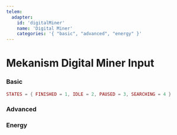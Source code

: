 ```yaml
---
telem:
  adapter:
    id: 'digitalMiner'
    name: 'Digital Miner'
    categories: '{ "basic", "advanced", "energy" }'
---
```


<script setup>
  import { data as metrics } from './common/metrics.data.ts'
</script>

# Mekanism Digital Miner Input <RepoLink path="lib/input/mekanism/DigitalMinerInputAdapter.lua" />

<!--@include: ./common/preamble.md -->

### Basic

```lua
STATES = { FINISHED = 1, IDLE = 2, PAUSED = 3, SEARCHING = 4 }
```

<MetricTable
  prefix="mekminer:"
  :metrics="[
    { name: 'running',      value: '0 or 1'                   },
    { name: 'slot_count',   value: '0 - inf'                  },
    { name: 'state',        value: 'STATES value'             },
    { name: 'to_mine',      value: '0 - inf'                  },
    { name: 'energy_usage', value: '0.0 - inf', unit: 'FE/t'  },
    { name: 'slot_usage',   value: '0 - inf'                  },
    ...metrics.genericMachine.basic
  ]"
/>

### Advanced

<MetricTable
  prefix="mekminer:"
  :metrics="[
    { name: 'auto_eject',                         value: '0 or 1'             },
    { name: 'auto_pull',                          value: '0 or 1'             },
    { name: 'inverse_mode',                       value: '0 or 1'             },
    { name: 'inverse_mode_requires_replacement',  value: '0 or 1'             },
    { name: 'max_radius',                         value: '1 - inf', unit: 'm' },
    { name: 'max_y',                              value: '-inf - inf'         },
    { name: 'min_y',                              value: '-inf - inf'         },
    { name: 'radius',                             value: '0 - inf', unit: 'm' },
    { name: 'silk_touch',                         value: '0 or 1'             },
    ...metrics.genericMachine.advanced
  ]"
/>

### Energy

<MetricTable
  prefix="mekminer:"
  :metrics="[
    ...metrics.genericMachine.energy
  ]"
/>